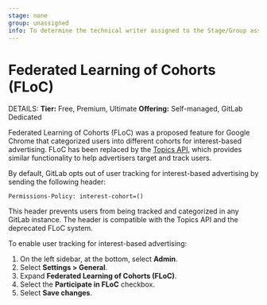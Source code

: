 ```yaml
---
stage: none
group: unassigned
info: To determine the technical writer assigned to the Stage/Group associated with this page, see https://handbook.gitlab.com/handbook/product/ux/technical-writing/#assignments
---
```


# Federated Learning of Cohorts (FLoC)

DETAILS:
**Tier:** Free, Premium, Ultimate
**Offering:** Self-managed, GitLab Dedicated

Federated Learning of Cohorts (FLoC) was a proposed feature
for Google Chrome that categorized users into different cohorts for interest-based
advertising. FLoC has been replaced by the [Topics API](https://patcg-individual-drafts.github.io/topics/),
which provides similar functionality to help advertisers target and track users.

By default, GitLab opts out of user tracking for interest-based advertising
by sending the following header:

```plaintext
Permissions-Policy: interest-cohort=()
```

This header prevents users from being tracked and categorized in any GitLab instance.
The header is compatible with the Topics API and the deprecated FLoC system.

To enable user tracking for interest-based advertising:

1. On the left sidebar, at the bottom, select **Admin**.
1. Select **Settings > General**.
1. Expand **Federated Learning of Cohorts (FLoC)**.
1. Select the **Participate in FLoC** checkbox.
1. Select **Save changes**.

<!-- ## Troubleshooting

Include any troubleshooting steps that you can foresee. If you know beforehand what issues
one might have when setting this up, or when something is changed, or on upgrading, it's
important to describe those, too. Think of things that may go wrong and include them here.
This is important to minimize requests for support, and to avoid doc comments with
questions that you know someone might ask.

Each scenario can be a third-level heading, for example `### Getting error message X`.
If you have none to add when creating a doc, leave this section in place
but commented out to help encourage others to add to it in the future. -->
